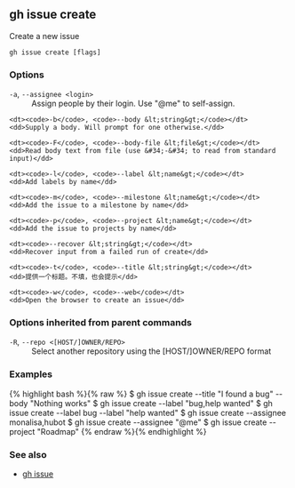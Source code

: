 

## gh issue create

Create a new issue

```
gh issue create [flags]
```

### Options


<dl class="flags">
	<dt><code>-a</code>, <code>--assignee &lt;login&gt;</code></dt>
	<dd>Assign people by their login. Use &#34;@me&#34; to self-assign.</dd>

	<dt><code>-b</code>, <code>--body &lt;string&gt;</code></dt>
	<dd>Supply a body. Will prompt for one otherwise.</dd>

	<dt><code>-F</code>, <code>--body-file &lt;file&gt;</code></dt>
	<dd>Read body text from file (use &#34;-&#34; to read from standard input)</dd>

	<dt><code>-l</code>, <code>--label &lt;name&gt;</code></dt>
	<dd>Add labels by name</dd>

	<dt><code>-m</code>, <code>--milestone &lt;name&gt;</code></dt>
	<dd>Add the issue to a milestone by name</dd>

	<dt><code>-p</code>, <code>--project &lt;name&gt;</code></dt>
	<dd>Add the issue to projects by name</dd>

	<dt><code>--recover &lt;string&gt;</code></dt>
	<dd>Recover input from a failed run of create</dd>

	<dt><code>-t</code>, <code>--title &lt;string&gt;</code></dt>
	<dd>提供一个标题。不填，也会提示</dd>

	<dt><code>-w</code>, <code>--web</code></dt>
	<dd>Open the browser to create an issue</dd>
</dl>


### Options inherited from parent commands


<dl class="flags">
	<dt><code>-R</code>, <code>--repo &lt;[HOST/]OWNER/REPO&gt;</code></dt>
	<dd>Select another repository using the [HOST/]OWNER/REPO format</dd>
</dl>


### Examples

{% highlight bash %}{% raw %}
$ gh issue create --title "I found a bug" --body "Nothing works"
$ gh issue create --label "bug,help wanted"
$ gh issue create --label bug --label "help wanted"
$ gh issue create --assignee monalisa,hubot
$ gh issue create --assignee "@me"
$ gh issue create --project "Roadmap"
{% endraw %}{% endhighlight %}

### See also

* [gh issue](./gh_issue)
